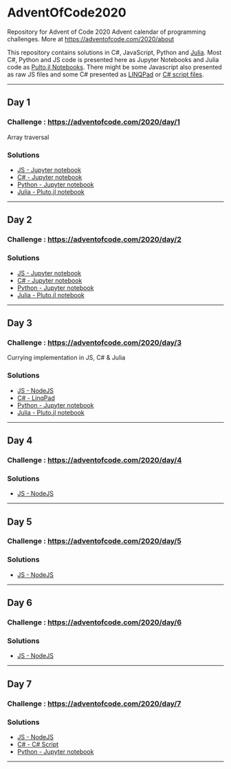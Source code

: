 # AdventOfCode2020
Repository for Advent of Code 2020 Advent calendar of programming challenges. More at https://adventofcode.com/2020/about

This repository contains solutions in C#, JavaScript, Python and [Julia](https://julialang.org/). Most C#, Python and JS code is presented here as Jupyter Notebooks and Julia code as [Pulto.jl Notebooks](https://github.com/fonsp/Pluto.jl).
There might be some Javascript also presented as raw JS files and some C# presented as [LINQPad](https://www.linqpad.net/) or [C# script files](https://github.com/filipw/dotnet-script).

_______________

## Day 1
### Challenge : https://adventofcode.com/2020/day/1 
Array traversal
### Solutions
- [JS - Jupyter notebook](./Day1/js-01.ipynb)
- [C# - Jupyter notebook](./Day1/cs-01.ipynb)
- [Python - Jupyter notebook](./Day1/py-01.ipynb)
- [Julia - Pluto.jl notebook](./Day1/jl-01.jl)

_______________

## Day 2
### Challenge : https://adventofcode.com/2020/day/2 

### Solutions
- [JS - Jupyter notebook](./Day2/js-02.ipynb)
- [C# - Jupyter notebook](./Day2/cs-02.ipynb)
- [Python - Jupyter notebook](./Day2/py-02.ipynb)
- [Julia - Pluto.jl notebook](./Day2/jl-02.jl)

_______________

## Day 3
### Challenge : https://adventofcode.com/2020/day/3 
Currying implementation in JS, C# & Julia
### Solutions
- [JS - NodeJS](./Day3/js-03.js)
- [C# - LinqPad](./Day3/cs-03.linq)
- [Python - Jupyter notebook](./Day3/py-03.ipynb)
- [Julia - Pluto.jl notebook](./Day3/jl-03.jl)

_______________

## Day 4
### Challenge : https://adventofcode.com/2020/day/4 

### Solutions
- [JS - NodeJS](./Day4/js-04.js)
<!-- - [C# - C#Script](./Day4/cs-04.csx) -->
<!-- - [Python - Jupyter notebook](./Day4/py-04.ipynb) -->
<!-- - [Julia - Pluto.jl notebook](./Day4/jl-04.jl) -->

_______________

## Day 5
### Challenge : https://adventofcode.com/2020/day/5 

### Solutions
- [JS - NodeJS](./Day5/js-05.js)
<!-- - [C# - LinqPad](./Day5/cs-05.linq) -->
<!-- - [Python - Jupyter notebook](./Day5/py-05.ipynb) -->
<!-- - [Julia - Pluto.jl notebook](./Day5/jl-05.jl) -->

_______________

## Day 6
### Challenge : https://adventofcode.com/2020/day/6 

### Solutions
- [JS - NodeJS](./Day6/js-06.js)
<!-- - [C# - LinqPad](./Day6/cs-06.linq) -->
<!-- - [Python - Jupyter notebook](./Day6/py-06.ipynb) -->
<!-- - [Julia - Pluto.jl notebook](./Day6/jl-06.jl) -->

_______________

## Day 7
### Challenge : https://adventofcode.com/2020/day/7 

### Solutions
- [JS - NodeJS](./Day7/js-07.js)
- [C# - C# Script](./Day7/cs-07.csx)
- [Python - Jupyter notebook](./Day7/py-07.ipynb)
<!-- - [Julia - Pluto.jl notebook](./Day7/jl-07.jl) -->

_______________